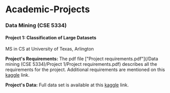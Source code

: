 # Academic-Projects
### Data Mining (CSE 5334)
#### Project 1: Classification of Large Datasets
MS in CS at University of Texas, Arlington

**Project's Requirements:** The pdf file ["Project requirements.pdf"](/Data mining (CSE 5334)/Project 1/Project requirements.pdf) describes all the requirements for the project. Additional requirements are mentioned on this [kaggle](https://www.kaggle.com/c/facebook-recruiting-iii-keyword-extraction) link.

**Project's Data:** Full data set is available at this [kaggle](https://www.kaggle.com/c/facebook-recruiting-iii-keyword-extraction/data) link.

